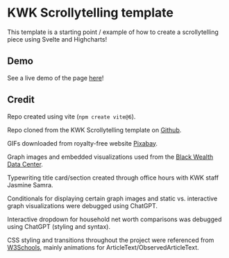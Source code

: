 # KWK Scrollytelling template

This template is a starting point / example of how to create a scrollytelling piece using Svelte and Highcharts! 

## Demo
See a live demo of the page [here](https://jasminesamra.github.io/kwk-scrollytelling-template/)!

## Credit
Repo created using vite (`npm create vite@6`).

Repo cloned from the KWK Scrollytelling template on [Github](https://github.com/jasminesamra/kwk-scrollytelling-template).

GIFs downloaded from royalty-free website [Pixabay](https://pixabay.com/).

Graph images and embedded visualizations used from the [Black Wealth Data Center](https://blackwealthdata.org/).

Typewriting title card/section created through office hours with KWK staff Jasmine Samra.

Conditionals for displaying certain graph images and static vs. interactive graph visualizations were debugged using ChatGPT.

Interactive dropdown for household net worth comparisons was debugged using ChatGPT (styling and syntax).

CSS styling and transitions throughout the project were referenced from [W3Schools](https://www.w3schools.com/css/default.asp), mainly animations for ArticleText/ObservedArticleText.

